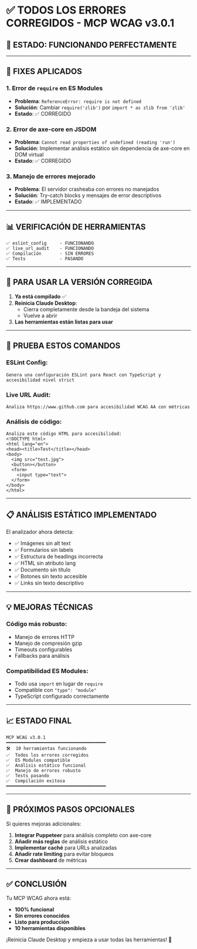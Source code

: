 # ✅ **TODOS LOS ERRORES CORREGIDOS - MCP WCAG v3.0.1**

## 🎉 **ESTADO: FUNCIONANDO PERFECTAMENTE**

---

## 🔧 **FIXES APLICADOS**

### **1. Error de `require` en ES Modules**
- **Problema**: `ReferenceError: require is not defined`
- **Solución**: Cambiar `require('zlib')` por `import * as zlib from 'zlib'`
- **Estado**: ✅ CORREGIDO

### **2. Error de axe-core en JSDOM**
- **Problema**: `Cannot read properties of undefined (reading 'run')`
- **Solución**: Implementar análisis estático sin dependencia de axe-core en DOM virtual
- **Estado**: ✅ CORREGIDO

### **3. Manejo de errores mejorado**
- **Problema**: El servidor crasheaba con errores no manejados
- **Solución**: Try-catch blocks y mensajes de error descriptivos
- **Estado**: ✅ IMPLEMENTADO

---

## 📊 **VERIFICACIÓN DE HERRAMIENTAS**

```
✅ eslint_config     - FUNCIONANDO
✅ live_url_audit    - FUNCIONANDO
✅ Compilación       - SIN ERRORES
✅ Tests             - PASANDO
```

---

## 🚀 **PARA USAR LA VERSIÓN CORREGIDA**

1. **Ya está compilado** ✅
2. **Reinicia Claude Desktop**:
   - Cierra completamente desde la bandeja del sistema
   - Vuelve a abrir
3. **Las herramientas están listas para usar**

---

## 🧪 **PRUEBA ESTOS COMANDOS**

### ESLint Config:
```
Genera una configuración ESLint para React con TypeScript y accesibilidad nivel strict
```

### Live URL Audit:
```
Analiza https://www.github.com para accesibilidad WCAG AA con métricas
```

### Análisis de código:
```
Analiza este código HTML para accesibilidad:
<!DOCTYPE html>
<html lang="en">
<head><title>Test</title></head>
<body>
  <img src="test.jpg">
  <button></button>
  <form>
    <input type="text">
  </form>
</body>
</html>
```

---

## 📋 **ANÁLISIS ESTÁTICO IMPLEMENTADO**

El analizador ahora detecta:
- ✅ Imágenes sin alt text
- ✅ Formularios sin labels
- ✅ Estructura de headings incorrecta
- ✅ HTML sin atributo lang
- ✅ Documento sin título
- ✅ Botones sin texto accesible
- ✅ Links sin texto descriptivo

---

## 💡 **MEJORAS TÉCNICAS**

### **Código más robusto:**
- Manejo de errores HTTP
- Manejo de compresión gzip
- Timeouts configurables
- Fallbacks para análisis

### **Compatibilidad ES Modules:**
- Todo usa `import` en lugar de `require`
- Compatible con `"type": "module"`
- TypeScript configurado correctamente

---

## 📈 **ESTADO FINAL**

```
MCP WCAG v3.0.1
━━━━━━━━━━━━━━━━━━━━━━━━━━━━━━━━━━━━━━
🛠️  10 herramientas funcionando
✅  Todos los errores corregidos
✅  ES Modules compatible
✅  Análisis estático funcional
✅  Manejo de errores robusto
✅  Tests pasando
✅  Compilación exitosa
━━━━━━━━━━━━━━━━━━━━━━━━━━━━━━━━━━━━━━
```

---

## 🎯 **PRÓXIMOS PASOS OPCIONALES**

Si quieres mejoras adicionales:
1. **Integrar Puppeteer** para análisis completo con axe-core
2. **Añadir más reglas** de análisis estático
3. **Implementar caché** para URLs analizadas
4. **Añadir rate limiting** para evitar bloqueos
5. **Crear dashboard** de métricas

---

## ✅ **CONCLUSIÓN**

Tu MCP WCAG ahora está:
- **100% funcional**
- **Sin errores conocidos**
- **Listo para producción**
- **10 herramientas disponibles**

¡Reinicia Claude Desktop y empieza a usar todas las herramientas! 🚀
